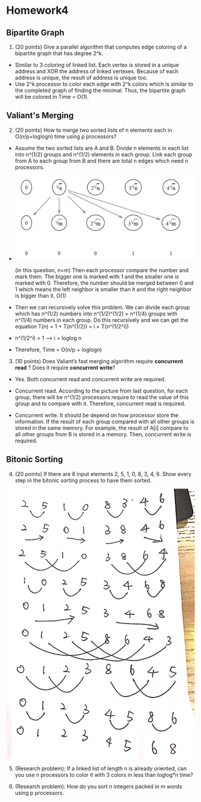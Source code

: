 # Homework4   

## Bipartite Graph

1. (20 points) Give a parallel algorithm that computes edge coloring of a bipartite graph that has degree 2^k.

- Similar to 3 coloring of linked list. Each vertex is stored in a unique address and XOR the address of linked vertexes. Because of each address is unique, the result of address is unique too. 
- Use 2^k processor to color each edge with 2^k colors which is similar to the completed graph of finding the minimal. Thus, the bipartite graph will be colored in Time = O(1).



##  Valiant's Merging

2. (20 points) How to merge two sorted lists of n elements each in O(n/p+loglogn) time using p processors?

- Assume the two sorted lists are A and B. Divide n elements in each list into n^(1/2) groups and n^(1/2) elements in each group. Link each group from A to each group from B and there are total n edges which need n processors.

- ![1529392732383](assets/1529392732383.png)

  (in this question, n=m) Then each processor compare the number and mark them. The bigger one is marked with 1 and the smaller one is marked with 0. Therefore, the number should be merged between 0 and 1 which means the left neighbor is smaller than it and the right neighbor is bigger than it. O(1)

- Then we can recursively solve this problem. We can divide each group which has n^(1/2) numbers into n^(1/2)^(1/2) = n^(1/4) groups with n^(1/4) numbers in each group. Do this recursively and we can get the equation T(n) = 1 + T(n^(1/2)) = i + T(n^(1/2^i))

- n^(1/2^i) = 1 --> i = loglog n

- Therefore, Time = O(n/p + loglogn)

  

3. (10 points) Does Valiant’s fast merging algorithm require **concurrent read** ? Does it require **concurrent write**?

- Yes. Both concurrent read and concurrent write are required.

- Concurrent read. According to the picture from last question, for each group, there will be n^(1/2) processors require to read the value of this group and to compare with it. Therefore, concurrent read is required.

- Concurrent write. It should be depend on how processor store the information. If the result of each group compared with all other groups is  stored in the same memory. For example, the result of A[i] compare to all other groups from B is stored in a memory. Then, concurrent write is required. 

   

## Bitonic Sorting

4. (20 points) If there are 8 input elements 2, 5, 1, 0, 8, 3, 4, 6. Show every step in the bitonic sorting process to have them sorted.

![1529397908788](assets/1529397908788.png)



5. (Research problem): If a linked list of length n is already oriented, can you use n processors to color it with 3 colors in less than loglog*n time?

 

6. (Research problem): How do you sort n integers packed in m words using p processors.